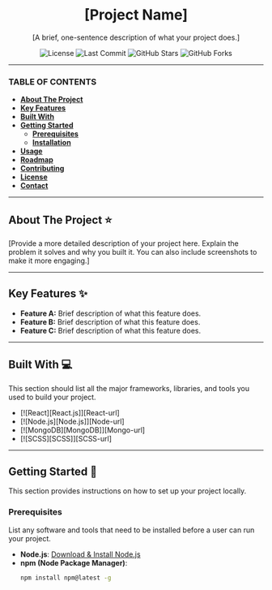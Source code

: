 <p align="center">
  </p>

<h1 align="center">
  [Project Name]
</h1>

<p align="center">
  [A brief, one-sentence description of what your project does.]
</p>

<p align="center">
  <img src="https://img.shields.io/github/license/[your-username]/[project-name]" alt="License">
  <img src="https://img.shields.io/github/last-commit/[your-username]/[project-name]" alt="Last Commit">
  <img src="https://img.shields.io/github/stars/[your-username]/[project-name]?style=social" alt="GitHub Stars">
  <img src="https://img.shields.io/github/forks/[your-username]/[project-name]?style=social" alt="GitHub Forks">
</p>

---

### **TABLE OF CONTENTS**

* [**About The Project**](#about-the-project-⭐)
* [**Key Features**](#key-features-✨)
* [**Built With**](#built-with-💻)
* [**Getting Started**](#getting-started-🚀)
  * [**Prerequisites**](#prerequisites)
  * [**Installation**](#installation)
* [**Usage**](#usage-🎮)
* [**Roadmap**](#roadmap-🗺️)
* [**Contributing**](#contributing-🤝)
* [**License**](#license-📄)
* [**Contact**](#contact-📧)

---

## **About The Project** ⭐

[Provide a more detailed description of your project here. Explain the problem it solves and why you built it. You can also include screenshots to make it more engaging.]

---

## **Key Features** ✨

* **Feature A:** Brief description of what this feature does.
* **Feature B:** Brief description of what this feature does.
* **Feature C:** Brief description of what this feature does.

---

## **Built With** 💻

This section should list all the major frameworks, libraries, and tools you used to build your project.

* [![React][React.js]][React-url]
* [![Node.js][Node.js]][Node-url]
* [![MongoDB][MongoDB]][Mongo-url]
* [![SCSS][SCSS]][SCSS-url]

---

## **Getting Started** 🚀

This section provides instructions on how to set up your project locally.

### **Prerequisites**

List any software and tools that need to be installed before a user can run your project.
* **Node.js**: [Download & Install Node.js](https://nodejs.org/en/download/)
* **npm (Node Package Manager)**:
  ```sh
  npm install npm@latest -g
